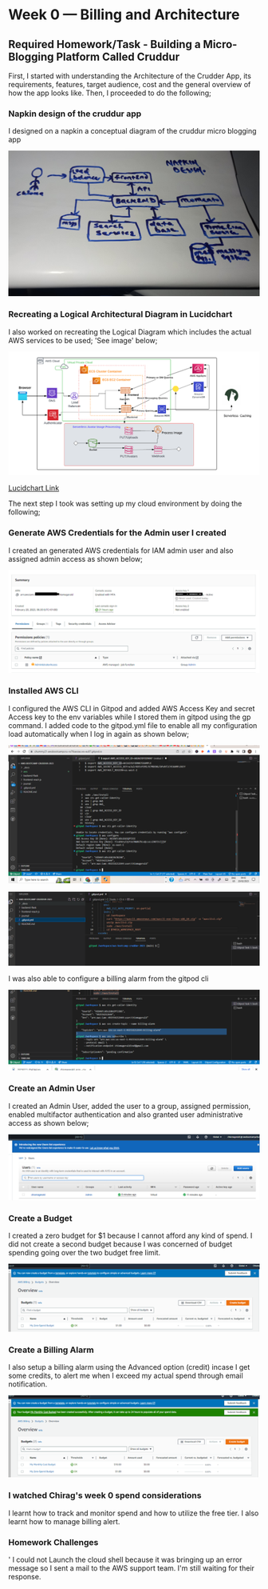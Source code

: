 # Week 0 — Billing and Architecture

## Required Homework/Task - Building a Micro-Blogging Platform Called Cruddur

First, I started with understanding the Architecture of the Crudder App, its requirements, features, target audience, cost and the general overview of how the app looks like. Then, I proceeded to do the following;

### Napkin design of the cruddur app

I designed on a napkin a conceptual diagram of the cruddur micro blogging app

!['Napkin Design'](assets/Week%200-%20Napkin%20design.jpg)

### Recreating a Logical Architectural Diagram in Lucidchart

I also worked on recreating the Logical Diagram which includes the actual AWS services to be used; 'See image' below;

!['Logical Diagram](assets/Week%200-Cruddur%20Logical%20Architectural%20Diagram%20(1).png)

[Lucidchart Link](https://lucid.app/lucidchart/c53bae53-3bdc-4476-85af-7086888c3eb6/edit?viewport_loc=-84%2C-45%2C2167%2C1013%2C0_0&invitationId=inv_4cea3189-2a56-4a4b-9e0a-0bce43e2aded)

The next step I took was setting up my cloud environment by doing the following;

### Generate AWS Credentials for the Admin user I created

I created an generated AWS credentials for IAM admin user and also assigned admin access as shown below;

![Generate AWS Credentials](assets/Week%200-Generate%20credentials.PNG)

### Installed AWS CLI

 I configured the AWS CLI in Gitpod and added AWS Access Key and secret Access key to the env variables while I stored them in gitpod using the gp command. I added code to the gitpod.yml file to enable all my configuration load automatically when I log in again as shown below; 
 
 ![AWS CLI](assets/Week%200-Configured%20the%20AWS%20CLI%20Via%20gitpod%20Environment.PNG)
 
 
 ![Gitpod Yml fle](assets/Week%200-Gitpod%20yml.PNG)
 
 I was also able to configure a billing alarm from the gitpod cli
 
 ![Billing Alarm](assets/Week%200-%20Billing%20alarm.PNG)
 
 ### Create an Admin User
 
 I created an Admin User, added the user to a group, assigned permission, enabled multifactor authentication and also granted user administrative access as shown below;
 
 ![Create an Admin User](assets/Week%200-Image%20of%20Admin%20User.PNG)

### Create a Budget 

I created a zero budget for $1 because I cannot afford any kind of spend. I did not create a second budget because I was concerned of budget spending going over the two budget free limit.

![Create a Budget](assets/Week%200-Create%20a%20budget.PNG)

### Create a Billing Alarm

I also setup a billing alarm using the Advanced option (credit) incase I get some credits, to alert me when I exceed my actual spend through email notification.

![Create a Billing Alarm](assets/Week%200-Create%20a%20Billing%20Alarm.PNG)

### I watched Chirag's week 0 spend considerations

I learnt how to track and monitor spend and how to utilize the free tier. I also learnt how to manage billing alert.

### Homework Challenges
'
I could not Launch the cloud shell because it was bringing up an error message so I sent a mail to the AWS support team. I'm still waiting for their response.
